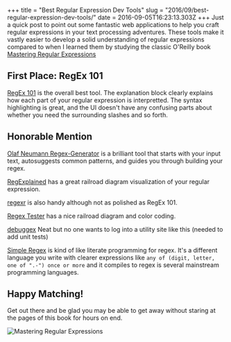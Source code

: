 +++
title = "Best Regular Expression Dev Tools"
slug = "2016/09/best-regular-expression-dev-tools/"
date = 2016-09-05T16:23:13.303Z
+++
Just a quick post to point out some fantastic web applications to help you craft regular expressions in your text processing adventures. These tools make it vastly easier to develop a solid understanding of regular expressions compared to when I learned them by studying the classic O'Reilly book [Mastering Regular Expressions](https://www.amazon.com/gp/product/0596528124/ref=as_li_tl?ie=UTF8&tag=peterlyons-20&camp=1789&creative=9325&linkCode=as2&creativeASIN=0596528124&linkId=9a1eb23f1973f15070a0e7e176ea4f2f)

## First Place: RegEx 101

[RegEx 101](https://regex101.com/#javascript) is the overall best tool. The explanation block clearly explains how each part of your regular expression is interpretted. The syntax highlighting is great, and the UI doesn't have any confusing parts about whether you need the surrounding slashes and so forth.

## Honorable Mention

[Olaf Neumann Regex-Generator](https://regex-generator.olafneumann.org) is a brilliant tool that starts with your input text, autosuggests common patterns, and guides you through building your regex.

[RegExplained](http://www.regexplained.co.uk/) has a great railroad diagram visualization of your regular expression.

[regexr](http://www.regexr.com/) is also handy although not as polished as RegEx 101.

[Regex Tester](https://extendsclass.com/regex-tester.html) has a nice railroad diagram and color coding.

[debuggex](https://www.debuggex.com) Neat but no one wants to log into a utility site like this (needed to add unit tests)

[Simple Regex](https://simple-regex.com/) is kind of like literate programming for regex. It's a different language you write with clearer expressions like `any of (digit, letter, one of ".-") once or more` and it compiles to regex is several mainstream programming languages.

## Happy Matching!

Get out there and be glad you may be able to get away without staring at the pages of this book for hours on end.

![Mastering Regular Expressions](https://images-na.ssl-images-amazon.com/images/I/51s3zpVhkYL._SY445_QL70_.jpg)
